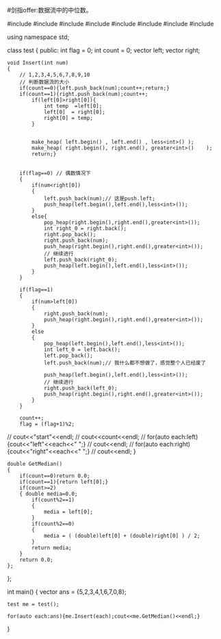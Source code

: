 #剑指offer:数据流中的中位数。

#include<iostream>
#include<vector>
#include<stack>
#include<deque>
#include<queue>
#include<map>
#include<set>
#include<algorithm>

using namespace std;

class test
{
public:
    int flag = 0;
    int count = 0;
    vector<int> left;
    vector<int> right;


    void Insert(int num)
    {
        // 1,2,3,4,5,6,7,8,9,10
        // 判断数据流的大小
        if(count==0){left.push_back(num);count++;return;}
        if(count==1){right.push_back(num);count++;
            if(left[0]>right[0]){
                int temp  =left[0];
                left[0]  = right[0];
                right[0] = temp;
            }


            make_heap( left.begin() , left.end() , less<int>() );
            make_heap( right.begin(), right.end(), greater<int>()    );
            return;}


        if(flag==0) // 偶数情况下
        {
            if(num<right[0])
            {
                left.push_back(num);// 这是push.left;
                push_heap(left.begin(),left.end(),less<int>());
            }
            else{
                pop_heap(right.begin(),right.end(),greater<int>());
                int right_0 = right.back();
                right.pop_back();
                right.push_back(num);
                push_heap(right.begin(),right.end(),greater<int>());
                // 继续进行
                left.push_back(right_0);
                push_heap(left.begin(),left.end(),less<int>());
            }
        }

        if(flag==1)
        {
            if(num>left[0])
            {
                right.push_back(num);
                push_heap(right.begin(),right.end(),greater<int>());
            }
            else
            {
                pop_heap(left.begin(),left.end(),less<int>());
                int left_0 = left.back();
                left.pop_back();
                left.push_back(num);// 我什么都不想做了，感觉整个人已经废了

                push_heap(left.begin(),left.end(),less<int>());
                // 继续进行
                right.push_back(left_0);
                push_heap(right.begin(),right.end(),greater<int>());
            }
        }

        count++;
        flag = (flag+1)%2;

//        cout<<"start"<<endl;
//        cout<<count<<endl;
//        for(auto each:left) {cout<<"left"<<each<<" ";}
//        cout<<endl;
//        for(auto each:right){cout<<"right"<<each<<" ";}
//        cout<<endl;
    }

    double GetMedian()
    {
        if(count==0)return 0.0;
        if(count==1){return left[0];}
        if(count>=2)
        { double media=0.0;
            if(count%2==1)
            {
                media = left[0];
            }
            if(count%2==0)
            {
                media = ( (double)left[0] + (double)right[0] ) / 2;
            }
            return media;
        }
        return 0.0;
    };
};



int main()
{
    vector<int> ans = {5,2,3,4,1,6,7,0,8};

    test me = test();

    for(auto each:ans){me.Insert(each);cout<<me.GetMedian()<<endl;}
}


